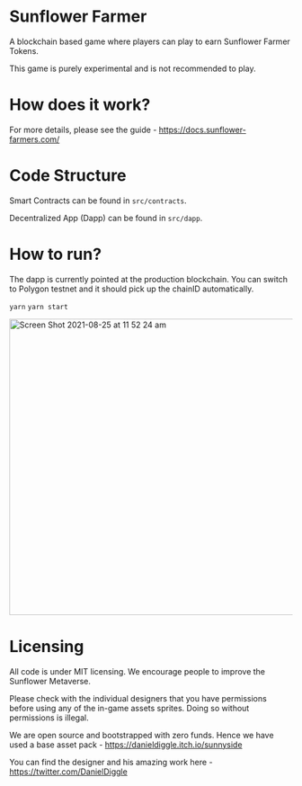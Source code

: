 # Sunflower Farmer

A blockchain based game where players can play to earn Sunflower Farmer Tokens.

This game is purely experimental and is not recommended to play.

# How does it work?

For more details, please see the guide - https://docs.sunflower-farmers.com/

# Code Structure

Smart Contracts can be found in `src/contracts`.

Decentralized App (Dapp) can be found in `src/dapp`.

# How to run?

The dapp is currently pointed at the production blockchain. You can switch to Polygon testnet and it should pick up the chainID automatically.

`yarn`
`yarn start`

<img width="527" alt="Screen Shot 2021-08-25 at 11 52 24 am" src="https://user-images.githubusercontent.com/11745561/130713259-f87fd1b4-a6f1-4b25-b8b9-4eff6beee9e9.png">

# Licensing 

All code is under MIT licensing. We encourage people to improve the Sunflower Metaverse.

Please check with the individual designers that you have permissions before using any of the in-game assets sprites. Doing so without permissions is illegal.

We are open source and bootstrapped with zero funds. Hence we have used a base asset pack - https://danieldiggle.itch.io/sunnyside

You can find the designer and his amazing work here - https://twitter.com/DanielDiggle
